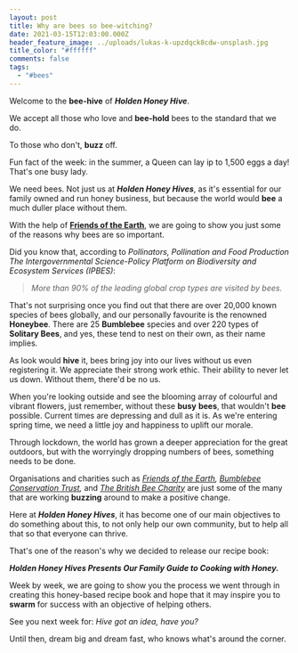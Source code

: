```yaml
---
layout: post
title: Why are bees so bee-witching?
date: 2021-03-15T12:03:00.000Z
header_feature_image: ../uploads/lukas-k-upzdqck8cdw-unsplash.jpg
title_color: "#ffffff"
comments: false
tags:
  - "#bees"
---
```

Welcome to the **bee-hive** of ***Holden Honey Hive***. 

We accept all those who love and **bee-hold** bees to the standard that we do. 

To those who don't, **buzz** off.

Fun fact of the week: in the summer, a Queen can lay ip to 1,500 eggs a day! That's one busy lady.

We need bees. Not just us at ***Holden Honey Hives***, as it's essential for our family owned and run honey business, but because the world would **bee** a much duller place without them.

With the help of **[Friends of the Earth](https://friendsoftheearth.uk/nature/why-do-we-need-bees)**, we are going to show you just some of the reasons why bees are so important.

Did you know that, according to *Pollinators, Pollination and Food Production The Intergovernmental Science-Policy Platform on Biodiversity and Ecosystem Services (IPBES)*:

> *More than 90% of the leading global crop types are visited by bees.* 

That's not surprising once you find out that there are over 20,000 known species of bees globally, and our personally favourite is the renowned **Honeybee**. There are 25 **Bumblebee** species and over 220 types of **Solitary Bees**, and yes, these tend to nest on their own, as their name implies. 

As look would **hive** it, bees bring joy into our lives without us even registering it. We appreciate their strong work ethic. Their ability to never let us down. Without them, there'd be no us. 

When you're looking outside and see the blooming array of colourful and vibrant flowers, just remember, without these **busy** **bees**, that wouldn't **bee** possible. Current times are depressing and dull as it is. As we're entering spring time, we need a little joy and happiness to uplift our morale. 

Through lockdown, the world has grown a deeper appreciation for the great outdoors, but with the worryingly dropping numbers of bees, something needs to be done.  

Organisations and charities such as *[Friends of the Earth](https://friendsoftheearth.uk), [Bumblebee Conservation Trust](https://www.bumblebeeconservation.org),* and *[The British Bee Charity](https://www.britishbeecharity.com)* are just some of the many that are working **buzzing** around to make a positive change.

Here at ***Holden Honey Hives***, it has become one of our main objectives to do something about this, to not only help our own community, but to help all that so that everyone can thrive. 

That's one of the reason's why we decided to release our recipe book:

***Holden Honey Hives Presents Our Family Guide to Cooking with Honey.***

Week by week, we are going to show you the process we went through in creating this honey-based recipe book and hope that it may inspire you to **swarm** for success with an objective of helping others. 

See you next week for: *Hive got an idea, have you?*

Until then, dream big and dream fast, who knows what's around the corner.